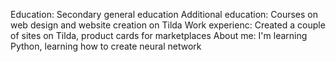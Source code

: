 Education: Secondary general education
Additional education: Courses on web design and website creation on Tilda
Work experienc: Created a couple of sites on Tilda, product cards for marketplaces
About me: I'm learning Python, learning how to create neural network
